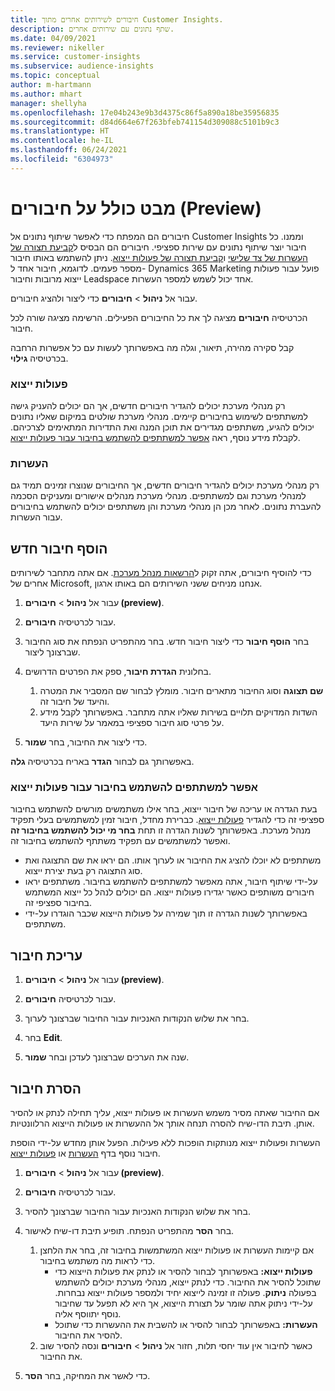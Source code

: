 ```yaml
---
title: חיבורים לשירותים אחרים מתוך Customer Insights.
description: שתף נתונים עם שירותים אחרים.
ms.date: 04/09/2021
ms.reviewer: nikeller
ms.service: customer-insights
ms.subservice: audience-insights
ms.topic: conceptual
author: m-hartmann
ms.author: mhart
manager: shellyha
ms.openlocfilehash: 17e04b243e9b3d4375c86f5a890a18be35956835
ms.sourcegitcommit: d84d664e67f263bfeb741154d309088c5101b9c3
ms.translationtype: HT
ms.contentlocale: he-IL
ms.lasthandoff: 06/24/2021
ms.locfileid: "6304973"
---
```

# <a name="connections-preview-overview"></a>מבט כולל על חיבורים (Preview)

חיבורים הם המפתח כדי לאפשר שיתוף נתונים אל Customer Insights וממנו. כל חיבור יוצר שיתוף נתונים עם שירות ספציפי. חיבורים הם הבסיס ל[קביעת תצורה של העשרות של צד שלישי](enrichment-hub.md) ו[קביעת תצורה של פעולות ייצוא](export-destinations.md). ניתן להשתמש באותו חיבור מספר פעמים. לדוגמא, חיבור אחד ל- Dynamics 365 Marketing פועל עבור פעולות ייצוא מרובות וחיבור Leadspace אחד יכול לשמש למספר העשרות.

עבור אל **ניהול** > **חיבורים** כדי ליצור ולהציג חיבורים.

הכרטיסיה **חיבורים** מציגה לך את כל החיבורים הפעילים. הרשימה מציגה שורה לכל חיבור. 

קבל סקירה מהירה, תיאור, וגלה מה באפשרותך לעשות עם כל אפשרות הרחבה בכרטיסיה **גילוי**.

### <a name="exports"></a>פעולות ייצוא

רק מנהלי מערכת יכולים להגדיר חיבורים חדשים, אך הם יכולים להעניק גישה למשתתפים לשימוש בחיבורים קיימים. מנהלי מערכת שולטים במיקום שאליו נתונים יכולים להגיע, משתתפים מגדירים את תוכן המנה ואת התדירות המתאימים לצרכיהם. לקבלת מידע נוסף, ראה [אפשר למשתתפים להשתמש בחיבור עבור פעולות ייצוא](#allow-contributors-to-use-a-connection-for-exports).

### <a name="enrichments"></a>העשרות

רק מנהלי מערכת יכולים להגדיר חיבורים חדשים, אך החיבורים שנוצרו זמינים תמיד גם למנהלי מערכת וגם למשתתפים. מנהלי מערכת מנהלים אישורים ומעניקים הסכמה להעברת נתונים. לאחר מכן הן מנהלי מערכת והן משתתפים יכולים להשתמש בחיבורים עבור העשרות.

## <a name="add-a-new-connection"></a>הוסף חיבור חדש

כדי להוסיף חיבורים, אתה זקוק ל[הרשאות מנהל מערכת](permissions.md). אם אתה מתחבר לשירותים אחרים של Microsoft, אנחנו מניחים ששני השירותים הם באותו ארגון.

1. עבור אל **ניהול** > **חיבורים (preview)**.

1. עבור לכרטיסיה **חיבורים**.

1. בחר **הוסף חיבור** כדי ליצור חיבור חדש. בחר מהתפריט הנפתח את סוג החיבור שברצונך ליצור.

1. בחלונית **הגדרת חיבור**, ספק את הפרטים הדרושים. 
   1. **שם תצוגה** וסוג החיבור מתארים חיבור. מומלץ לבחור שם המסביר את המטרה והיעד של חיבור זה.
   1. השדות המדויקים תלויים בשירות שאליו אתה מתחבר. באפשרותך לקבל מידע על פרטי סוג חיבור ספציפי במאמר על שירות היעד.

1. כדי ליצור את החיבור, בחר **שמור**.

באפשרותך גם לבחור **הגדר** באריח בכרטיסיה **גלה**.

### <a name="allow-contributors-to-use-a-connection-for-exports"></a>אפשר למשתתפים להשתמש בחיבור עבור פעולות ייצוא

בעת הגדרה או עריכה של חיבור ייצוא, בחר אילו משתמשים מורשים להשתמש בחיבור ספציפי זה כדי להגדיר [פעולות ייצוא](export-destinations.md). כברירת מחדל, חיבור זמין למשתמשים בעלי תפקיד מנהל מערכת. באפשרותך לשנות הגדרה זו תחת **בחר מי יכול להשתמש בחיבור זה** ואפשר למשתמשים עם תפקיד משתתף להשתמש בחיבור זה.

- משתתפים לא יוכלו להציג את החיבור או לערוך אותו. הם יראו את שם התצוגה ואת סוג התצוגה רק בעת יצירת ייצוא.
- על-ידי שיתוף חיבור, אתה מאפשר למשתתפים להשתמש בחיבור. משתתפים יראו חיבורים משותפים כאשר יגדירו פעולות ייצוא. הם יכולים לנהל כל ייצוא המשתמש בחיבור ספציפי זה.
- באפשרותך לשנות הגדרה זו תוך שמירה על פעולות הייצוא שכבר הוגדרו על-ידי משתתפים.

## <a name="edit-a-connection"></a>עריכת חיבור

1. עבור אל **ניהול** > **חיבורים (preview)**.

1. עבור לכרטיסיה **חיבורים**.

1. בחר את שלוש הנקודות האנכיות עבור החיבור שברצונך לערוך.

1. בחר **Edit**.

1. שנה את הערכים שברצונך לעדכן ובחר **שמור**.

## <a name="remove-a-connection"></a>הסרת חיבור

אם החיבור שאתה מסיר משמש העשרות או פעולות ייצוא, עליך תחילה לנתק או להסיר אותן. תיבת הדו-שיח להסרה תנחה אותך אל ההעשרות או פעולות הייצוא הרלוונטיות. 

העשרות ופעולות ייצוא מנותקות הופכות ללא פעילות. הפעל אותן מחדש על-ידי הוספת חיבור נוסף בדף [העשרות](enrichment-hub.md) או [פעולות ייצוא](export-destinations.md).

1. עבור אל **ניהול** > **חיבורים (preview)**.

1. עבור לכרטיסיה **חיבורים**.

1. בחר את שלוש הנקודות האנכיות עבור החיבור שברצונך להסיר.

1. בחר **הסר** מהתפריט הנפתח. תופיע תיבת דו-שיח לאישור.

   1. אם קיימות העשרות או פעולות ייצוא המשתמשות בחיבור זה, בחר את הלחצן כדי לראות מה משתמש בחיבור.
      - **פעולות ייצוא:** באפשרותך לבחור להסיר או לנתק את פעולות הייצוא כדי שתוכל להסיר את החיבור. כדי לנתק ייצוא, מנהלי מערכת יכולים להשתמש בפעולה **ניתוק**. פעולה זו זמינה לייצוא יחיד ולמספר פעולות ייצוא נבחרות. על-ידי ניתוק אתה שומר על תצורת הייצוא, אך היא לא תפעל עד שחיבור נוסף יתווסף אליה.
      - **העשרות:** באפשרותך לבחור להסיר או להשבית את ההעשרות כדי שתוכל להסיר את החיבור. 
   1. כאשר לחיבור אין עוד יחסי תלות, חזור אל **ניהול** > **חיבורים** ונסה להסיר שוב את החיבור.

1. כדי לאשר את המחיקה, בחר **הסר**.

